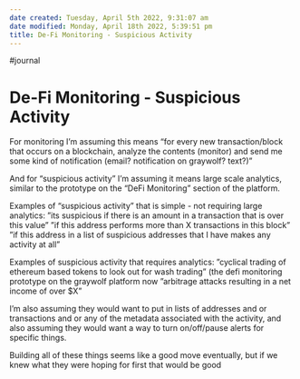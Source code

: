 ```yaml
---
date created: Tuesday, April 5th 2022, 9:31:07 am
date modified: Monday, April 18th 2022, 5:39:51 pm
title: De-Fi Monitoring - Suspicious Activity
---
```

#journal

# De-Fi Monitoring - Suspicious Activity

For monitoring I’m assuming this means “for every new transaction/block that occurs on a blockchain, analyze the contents (monitor) and send me some kind of notification (email? notification on graywolf? text?)”

And for “suspicious activity” I’m assuming it means large scale analytics, similar to the prototype on the “DeFi Monitoring” section of the platform.

Examples of “suspicious activity” that is simple - not requiring large analytics: ”its suspicious if there is an amount in a transaction that is over this value” ”if this address performs more than X transactions in this block” ”if this address in a list of suspicious addresses that I have makes any activity at all”

Examples of suspicious activity that requires analytics: ”cyclical trading of ethereum based tokens to look out for wash trading” (the defi monitoring prototype on the graywolf platform now ”arbitrage attacks resulting in a net income of over $X”

I’m also assuming they would want to put in lists of addresses and or transactions and or any of the metadata associated with the activity, and also assuming they would want a way to turn on/off/pause alerts for specific things.

Building all of these things seems like a good move eventually, but if we knew what they were hoping for first that would be good
